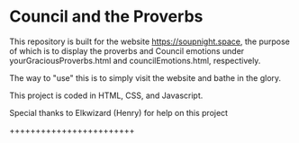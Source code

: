 # Council and the Proverbs

This repository is built for the website https://soupnight.space, the purpose of which is to display the proverbs and Council emotions under yourGraciousProverbs.html and councilEmotions.html, respectively.

The way to "use" this is to simply visit the website and bathe in the glory.

This project is coded in HTML, CSS, and Javascript.

Special thanks to Elkwizard (Henry) for help on this project

++++++++++++++++++++++++
